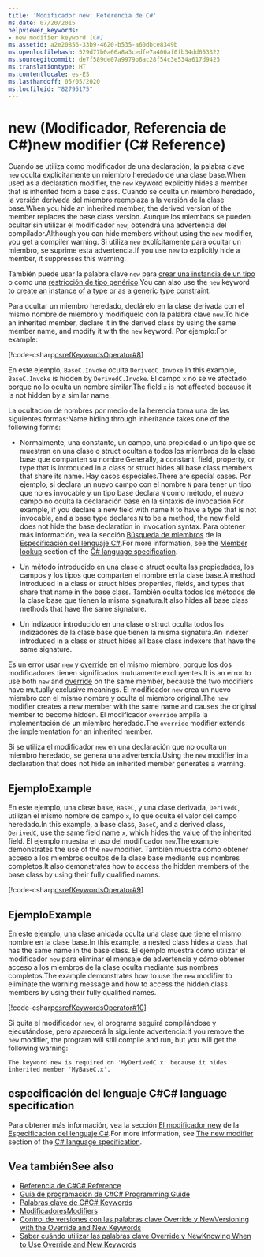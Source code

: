 ```yaml
---
title: 'Modificador new: Referencia de C#'
ms.date: 07/20/2015
helpviewer_keywords:
- new modifier keyword [C#]
ms.assetid: a2e20856-33b9-4620-b535-a60dbce8349b
ms.openlocfilehash: 529d77b0a66a8a3cedfe7a400af0fb34dd653322
ms.sourcegitcommit: de7f589de07a9979b6ac28f54c3e534a617d9425
ms.translationtype: HT
ms.contentlocale: es-ES
ms.lasthandoff: 05/05/2020
ms.locfileid: "82795175"
---
```

# <a name="new-modifier-c-reference"></a><span data-ttu-id="83214-102">new (Modificador, Referencia de C#)</span><span class="sxs-lookup"><span data-stu-id="83214-102">new modifier (C# Reference)</span></span>

<span data-ttu-id="83214-103">Cuando se utiliza como modificador de una declaración, la palabra clave `new` oculta explícitamente un miembro heredado de una clase base.</span><span class="sxs-lookup"><span data-stu-id="83214-103">When used as a declaration modifier, the `new` keyword explicitly hides a member that is inherited from a base class.</span></span> <span data-ttu-id="83214-104">Cuando se oculta un miembro heredado, la versión derivada del miembro reemplaza a la versión de la clase base.</span><span class="sxs-lookup"><span data-stu-id="83214-104">When you hide an inherited member, the derived version of the member replaces the base class version.</span></span> <span data-ttu-id="83214-105">Aunque los miembros se pueden ocultar sin utilizar el modificador `new`, obtendrá una advertencia del compilador.</span><span class="sxs-lookup"><span data-stu-id="83214-105">Although you can hide members without using the `new` modifier, you get a compiler warning.</span></span> <span data-ttu-id="83214-106">Si utiliza `new` explícitamente para ocultar un miembro, se suprime esta advertencia.</span><span class="sxs-lookup"><span data-stu-id="83214-106">If you use `new` to explicitly hide a member, it suppresses this warning.</span></span>

<span data-ttu-id="83214-107">También puede usar la palabra clave `new` para [crear una instancia de un tipo](../operators/new-operator.md) o como una [restricción de tipo genérico](./new-constraint.md).</span><span class="sxs-lookup"><span data-stu-id="83214-107">You can also use the `new` keyword to [create an instance of a type](../operators/new-operator.md) or as a [generic type constraint](./new-constraint.md).</span></span>

<span data-ttu-id="83214-108">Para ocultar un miembro heredado, declárelo en la clase derivada con el mismo nombre de miembro y modifíquelo con la palabra clave `new`.</span><span class="sxs-lookup"><span data-stu-id="83214-108">To hide an inherited member, declare it in the derived class by using the same member name, and modify it with the `new` keyword.</span></span> <span data-ttu-id="83214-109">Por ejemplo:</span><span class="sxs-lookup"><span data-stu-id="83214-109">For example:</span></span>

[!code-csharp[csrefKeywordsOperator#8](~/samples/snippets/csharp/VS_Snippets_VBCSharp/csrefKeywordsOperator/CS/csrefKeywordsOperators.cs#8)]

<span data-ttu-id="83214-110">En este ejemplo, `BaseC.Invoke` oculta `DerivedC.Invoke`.</span><span class="sxs-lookup"><span data-stu-id="83214-110">In this example, `BaseC.Invoke` is hidden by `DerivedC.Invoke`.</span></span> <span data-ttu-id="83214-111">El campo `x` no se ve afectado porque no lo oculta un nombre similar.</span><span class="sxs-lookup"><span data-stu-id="83214-111">The field `x` is not affected because it is not hidden by a similar name.</span></span>

<span data-ttu-id="83214-112">La ocultación de nombres por medio de la herencia toma una de las siguientes formas:</span><span class="sxs-lookup"><span data-stu-id="83214-112">Name hiding through inheritance takes one of the following forms:</span></span>

- <span data-ttu-id="83214-113">Normalmente, una constante, un campo, una propiedad o un tipo que se muestran en una clase o struct ocultan a todos los miembros de la clase base que comparten su nombre.</span><span class="sxs-lookup"><span data-stu-id="83214-113">Generally, a constant, field, property, or type that is introduced in a class or struct hides all base class members that share its name.</span></span> <span data-ttu-id="83214-114">Hay casos especiales.</span><span class="sxs-lookup"><span data-stu-id="83214-114">There are special cases.</span></span> <span data-ttu-id="83214-115">Por ejemplo, si declara un nuevo campo con el nombre `N` para tener un tipo que no es invocable y un tipo base declara `N` como método, el nuevo campo no oculta la declaración base en la sintaxis de invocación.</span><span class="sxs-lookup"><span data-stu-id="83214-115">For example, if you declare a new field with name `N` to have a type that is not invocable, and a base type declares `N` to be a method, the new field does not hide the base declaration in invocation syntax.</span></span> <span data-ttu-id="83214-116">Para obtener más información, vea la sección [Búsqueda de miembros](~/_csharplang/spec/expressions.md#member-lookup) de la [Especificación del lenguaje C#](~/_csharplang/spec/introduction.md).</span><span class="sxs-lookup"><span data-stu-id="83214-116">For more information, see the [Member lookup](~/_csharplang/spec/expressions.md#member-lookup) section of the [C# language specification](~/_csharplang/spec/introduction.md).</span></span>

- <span data-ttu-id="83214-117">Un método introducido en una clase o struct oculta las propiedades, los campos y los tipos que comparten el nombre en la clase base.</span><span class="sxs-lookup"><span data-stu-id="83214-117">A method introduced in a class or struct hides properties, fields, and types that share that name in the base class.</span></span> <span data-ttu-id="83214-118">También oculta todos los métodos de la clase base que tienen la misma signatura.</span><span class="sxs-lookup"><span data-stu-id="83214-118">It also hides all base class methods that have the same signature.</span></span>

- <span data-ttu-id="83214-119">Un indizador introducido en una clase o struct oculta todos los indizadores de la clase base que tienen la misma signatura.</span><span class="sxs-lookup"><span data-stu-id="83214-119">An indexer introduced in a class or struct hides all base class indexers that have the same signature.</span></span>

<span data-ttu-id="83214-120">Es un error usar `new` y [override](override.md) en el mismo miembro, porque los dos modificadores tienen significados mutuamente excluyentes.</span><span class="sxs-lookup"><span data-stu-id="83214-120">It is an error to use both `new` and [override](override.md) on the same member, because the two modifiers have mutually exclusive meanings.</span></span> <span data-ttu-id="83214-121">El modificador `new` crea un nuevo miembro con el mismo nombre y oculta el miembro original.</span><span class="sxs-lookup"><span data-stu-id="83214-121">The `new` modifier creates a new member with the same name and causes the original member to become hidden.</span></span> <span data-ttu-id="83214-122">El modificador `override` amplía la implementación de un miembro heredado.</span><span class="sxs-lookup"><span data-stu-id="83214-122">The `override` modifier extends the implementation for an inherited member.</span></span>

<span data-ttu-id="83214-123">Si se utiliza el modificador `new` en una declaración que no oculta un miembro heredado, se genera una advertencia.</span><span class="sxs-lookup"><span data-stu-id="83214-123">Using the `new` modifier in a declaration that does not hide an inherited member generates a warning.</span></span>

## <a name="example"></a><span data-ttu-id="83214-124">Ejemplo</span><span class="sxs-lookup"><span data-stu-id="83214-124">Example</span></span>

<span data-ttu-id="83214-125">En este ejemplo, una clase base, `BaseC`, y una clase derivada, `DerivedC`, utilizan el mismo nombre de campo `x`, lo que oculta el valor del campo heredado.</span><span class="sxs-lookup"><span data-stu-id="83214-125">In this example, a base class, `BaseC`, and a derived class, `DerivedC`, use the same field name `x`, which hides the value of the inherited field.</span></span> <span data-ttu-id="83214-126">El ejemplo muestra el uso del modificador `new`.</span><span class="sxs-lookup"><span data-stu-id="83214-126">The example demonstrates the use of the `new` modifier.</span></span> <span data-ttu-id="83214-127">También muestra cómo obtener acceso a los miembros ocultos de la clase base mediante sus nombres completos.</span><span class="sxs-lookup"><span data-stu-id="83214-127">It also demonstrates how to access the hidden members of the base class by using their fully qualified names.</span></span>

[!code-csharp[csrefKeywordsOperator#9](~/samples/snippets/csharp/VS_Snippets_VBCSharp/csrefKeywordsOperator/CS/csrefKeywordsOperators.cs#9)]

## <a name="example"></a><span data-ttu-id="83214-128">Ejemplo</span><span class="sxs-lookup"><span data-stu-id="83214-128">Example</span></span>

<span data-ttu-id="83214-129">En este ejemplo, una clase anidada oculta una clase que tiene el mismo nombre en la clase base.</span><span class="sxs-lookup"><span data-stu-id="83214-129">In this example, a nested class hides a class that has the same name in the base class.</span></span> <span data-ttu-id="83214-130">El ejemplo muestra cómo utilizar el modificador `new` para eliminar el mensaje de advertencia y cómo obtener acceso a los miembros de la clase oculta mediante sus nombres completos.</span><span class="sxs-lookup"><span data-stu-id="83214-130">The example demonstrates how to use the `new` modifier to eliminate the warning message and how to access the hidden class members by using their fully qualified names.</span></span>

[!code-csharp[csrefKeywordsOperator#10](~/samples/snippets/csharp/VS_Snippets_VBCSharp/csrefKeywordsOperator/CS/csrefKeywordsOperators.cs#10)]

<span data-ttu-id="83214-131">Si quita el modificador `new`, el programa seguirá compilándose y ejecutándose, pero aparecerá la siguiente advertencia:</span><span class="sxs-lookup"><span data-stu-id="83214-131">If you remove the `new` modifier, the program will still compile and run, but you will get the following warning:</span></span>

```text
The keyword new is required on 'MyDerivedC.x' because it hides inherited member 'MyBaseC.x'.
```

## <a name="c-language-specification"></a><span data-ttu-id="83214-132">especificación del lenguaje C#</span><span class="sxs-lookup"><span data-stu-id="83214-132">C# language specification</span></span>

<span data-ttu-id="83214-133">Para obtener más información, vea la sección [El modificador new](~/_csharplang/spec/classes.md#the-new-modifier) de la [Especificación del lenguaje C#](~/_csharplang/spec/introduction.md).</span><span class="sxs-lookup"><span data-stu-id="83214-133">For more information, see [The new modifier](~/_csharplang/spec/classes.md#the-new-modifier) section of the [C# language specification](~/_csharplang/spec/introduction.md).</span></span>

## <a name="see-also"></a><span data-ttu-id="83214-134">Vea también</span><span class="sxs-lookup"><span data-stu-id="83214-134">See also</span></span>

- [<span data-ttu-id="83214-135">Referencia de C#</span><span class="sxs-lookup"><span data-stu-id="83214-135">C# Reference</span></span>](../index.md)
- [<span data-ttu-id="83214-136">Guía de programación de C#</span><span class="sxs-lookup"><span data-stu-id="83214-136">C# Programming Guide</span></span>](../../programming-guide/index.md)
- [<span data-ttu-id="83214-137">Palabras clave de C#</span><span class="sxs-lookup"><span data-stu-id="83214-137">C# Keywords</span></span>](index.md)
- [<span data-ttu-id="83214-138">Modificadores</span><span class="sxs-lookup"><span data-stu-id="83214-138">Modifiers</span></span>](index.md)
- [<span data-ttu-id="83214-139">Control de versiones con las palabras clave Override y New</span><span class="sxs-lookup"><span data-stu-id="83214-139">Versioning with the Override and New Keywords</span></span>](../../programming-guide/classes-and-structs/versioning-with-the-override-and-new-keywords.md)
- [<span data-ttu-id="83214-140">Saber cuándo utilizar las palabras clave Override y New</span><span class="sxs-lookup"><span data-stu-id="83214-140">Knowing When to Use Override and New Keywords</span></span>](../../programming-guide/classes-and-structs/knowing-when-to-use-override-and-new-keywords.md)
